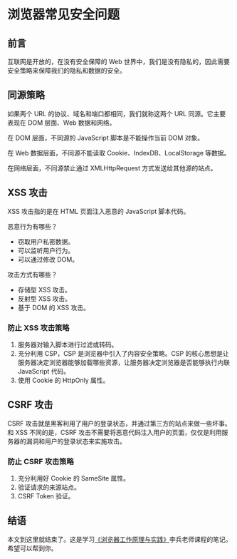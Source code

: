 # 浏览器常见安全问题

## 前言

互联网是开放的，在没有安全保障的 Web 世界中，我们是没有隐私的，因此需要安全策略来保障我们的隐私和数据的安全。

## 同源策略

如果两个 URL 的协议、域名和端口都相同，我们就称这两个 URL 同源。它主要表现在 DOM 层面、Web 数据和网络。

在 DOM 层面，不同源的 JavaScript 脚本是不能操作当前 DOM 对象。

在 Web 数据层面，不同源不能读取 Cookie、IndexDB、LocalStorage 等数据。

在网络层面，不同源禁止通过 XMLHttpRequest 方式发送给其他源的站点。

## XSS 攻击

XSS 攻击指的是在 HTML 页面注入恶意的 JavaScript 脚本代码。

恶意行为有哪些？
- 窃取用户私密数据。
- 可以监听用户行为。
- 可以通过修改 DOM。

攻击方式有哪些？
- 存储型 XSS 攻击。
- 反射型 XSS 攻击。
- 基于 DOM 的 XSS 攻击。

### 防止 XSS 攻击策略

1. 服务器对输入脚本进行过滤或转码。
2. 充分利用 CSP，CSP 是浏览器中引入了内容安全策略。CSP 的核心思想是让服务器决定浏览器能够加载哪些资源，让服务器决定浏览器是否能够执行内联 JavaScript 代码。
3. 使用 Cookie 的 HttpOnly 属性。

## CSRF 攻击

CSRF 攻击就是黑客利用了用户的登录状态，并通过第三方的站点来做一些坏事。和 XSS 不同的是，CSRF 攻击不需要将恶意代码注入用户的页面，仅仅是利用服务器的漏洞和用户的登录状态来实施攻击。

### 防止 CSRF 攻击策略

1. 充分利用好 Cookie 的 SameSite 属性。
2. 验证请求的来源站点。
3. CSRF Token 验证。

## 结语

本文到这里就结束了。这是学习[《浏览器工作原理与实践》](https://time.geekbang.org/column/intro/216)李兵老师课程的笔记。希望可以帮到你。